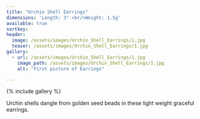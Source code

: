 ```yaml
---
title: "Urchin Shell Earrings"
dimensions: 'Length: 3" <br/>Weight: 1.5g'
available: true
sortkey: 
header:
  image: /assets/images/Urchin_Shell_Earrings/1.jpg
  teaser: /assets/images/Urchin_Shell_Earrings/1.jpg
gallery:
  - url: /assets/images/Urchin_Shell_Earrings/1.jpg
    image_path: /assets/images/Urchin_Shell_Earrings/1.jpg
    alt: "First picture of Earrings"

---
```



{% include gallery %}

Urchin shells dangle from golden seed beads in these light weight graceful earrings.